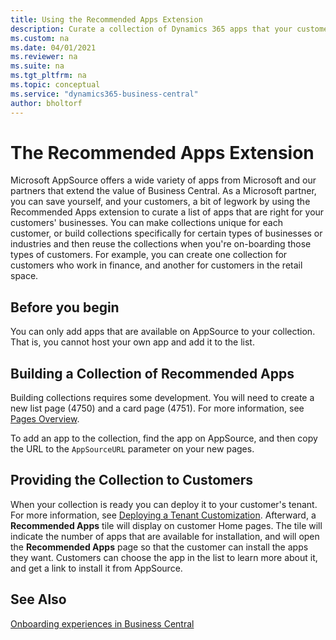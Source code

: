 ```yaml
---
title: Using the Recommended Apps Extension
description: Curate a collection of Dynamics 365 apps that your customers can choose from. 
ms.custom: na
ms.date: 04/01/2021
ms.reviewer: na
ms.suite: na
ms.tgt_pltfrm: na
ms.topic: conceptual
ms.service: "dynamics365-business-central"
author: bholtorf
---
```


# The Recommended Apps Extension
Microsoft AppSource offers a wide variety of apps from Microsoft and our partners that extend the value of Business Central. As a Microsoft partner, you can save yourself, and your customers, a bit of legwork by using the Recommended Apps extension to curate a list of apps that are right for your customers' businesses. You can make collections unique for each customer, or build collections specifically for certain types of businesses or industries and then reuse the collections when you're on-boarding those types of customers. For example, you can create one collection for customers who work in finance, and another for customers in the retail space.

## Before you begin
You can only add apps that are available on AppSource to your collection. That is, you cannot host your own app and add it to the list. 

## Building a Collection of Recommended Apps
Building collections requires some development. You will need to create a new list page (4750) and a card page (4751). For more information, see [Pages Overview](../developer/devenv-pages-overview.md).

To add an app to the collection, find the app on AppSource, and then copy the URL to the `AppSourceURL` parameter on your new pages.

## Providing the Collection to Customers 
When your collection is ready you can deploy it to your customer's tenant. For more information, see [Deploying a Tenant Customization](../developer/devenv-deploy-tenant-customization). Afterward, a **Recommended Apps** tile will display on customer Home pages. The tile will indicate the number of apps that are available for installation, and will open the **Recommended Apps** page so that the customer can install the apps they want. Customers can choose the app in the list to learn more about it, and get a link to install it from AppSource.

## See Also
[Onboarding experiences in Business Central](/../administration/onboarding-experiences)